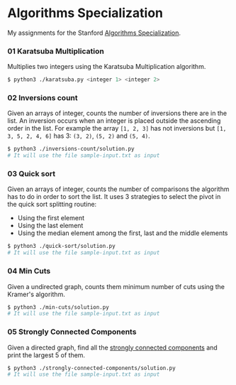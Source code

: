 # Algorithms Specialization

My assignments for the Stanford [Algorithms Specialization](https://www.coursera.org/specializations/algorithms).

### 01 Karatsuba Multiplication

Multiplies two integers using the Karatsuba Multiplication algorithm.

```sh
$ python3 ./karatsuba.py <integer 1> <integer 2>
```

### 02 Inversions count

Given an arrays of integer, counts the number of inversions there are in the list. An inversion occurs when an integer is placed outside the ascending order in the list. For example the array `[1, 2, 3]` has not inversions but `[1, 3, 5, 2, 4, 6]` has 3: `(3, 2)`, `(5, 2)` and `(5, 4)`.

```sh
$ python3 ./inversions-count/solution.py
# It will use the file sample-input.txt as input
```

### 03 Quick sort

Given an arrays of integer, counts the number of comparisons the algorithm has to do in order to sort the list. It uses 3 strategies to select the pivot in the quick sort splitting routine:

* Using the first element
* Using the last element
* Using the median element among the first, last and the middle elements

```sh
$ python3 ./quick-sort/solution.py
# It will use the file sample-input.txt as input
```

### 04 Min Cuts

Given a undirected graph, counts them minimum number of cuts using the Kramer's algorithm.

```sh
$ python3 ./min-cuts/solution.py
# It will use the file sample-input.txt as input
```

### 05 Strongly Connected Components

Given a directed graph, find all the [strongly connected components](https://www.geeksforgeeks.org/strongly-connected-components/) and print the largest 5 of them.

```sh
$ python3 ./strongly-connected-components/solution.py
# It will use the file sample-input.txt as input
```
